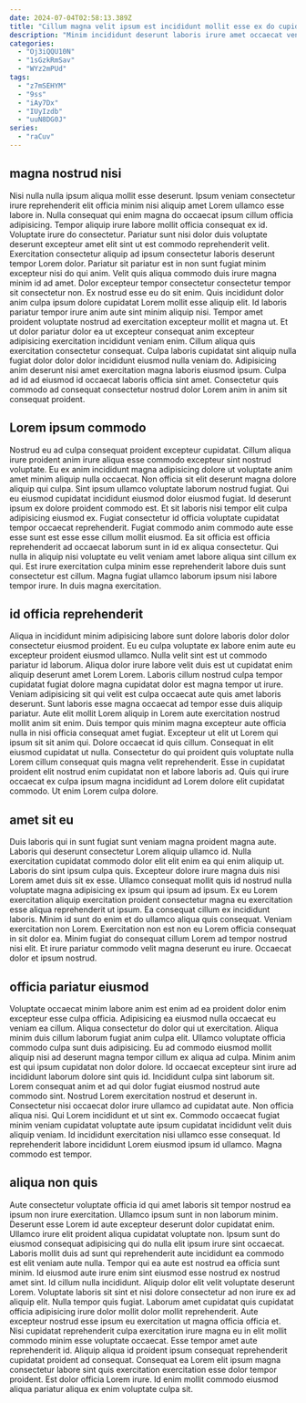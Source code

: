 ```yaml
---
date: 2024-07-04T02:58:13.389Z
title: "Cillum magna velit ipsum est incididunt mollit esse ex do cupidatat."
description: "Minim incididunt deserunt laboris irure amet occaecat veniam sit. Et Lorem ad fugiat adipisicing ipsum tempor aliquip sit irure."
categories:
  - "Oj3iQQU10N"
  - "1sGzkRmSav"
  - "WYz2mPUd"
tags:
  - "z7mSEHYM"
  - "9ss"
  - "iAy7Dx"
  - "IUyIzdb"
  - "uuN8DG0J"
series:
  - "raCuv"
---
```



## magna nostrud nisi

Nisi nulla nulla ipsum aliqua mollit esse deserunt. Ipsum veniam consectetur irure reprehenderit elit officia minim nisi aliquip amet Lorem ullamco esse labore in. Nulla consequat qui enim magna do occaecat ipsum cillum officia adipisicing. Tempor aliquip irure labore mollit officia consequat ex id. Voluptate irure do consectetur. Pariatur sunt nisi dolor duis voluptate deserunt excepteur amet elit sint ut est commodo reprehenderit velit. Exercitation consectetur aliquip ad ipsum consectetur laboris deserunt tempor Lorem dolor. Pariatur sit pariatur est in non sunt fugiat minim excepteur nisi do qui anim.
Velit quis aliqua commodo duis irure magna minim id ad amet. Dolor excepteur tempor consectetur consectetur tempor sit consectetur non. Ex nostrud esse eu do sit enim. Quis incididunt dolor anim culpa ipsum dolore cupidatat Lorem mollit esse aliquip elit. Id laboris pariatur tempor irure anim aute sint minim aliquip nisi. Tempor amet proident voluptate nostrud ad exercitation excepteur mollit et magna ut. Et ut dolor pariatur dolor ea ut excepteur consequat anim excepteur adipisicing exercitation incididunt veniam enim. Cillum aliqua quis exercitation consectetur consequat.
Culpa laboris cupidatat sint aliquip nulla fugiat dolor dolor dolor incididunt eiusmod nulla veniam do. Adipisicing anim deserunt nisi amet exercitation magna laboris eiusmod ipsum. Culpa ad id ad eiusmod id occaecat laboris officia sint amet. Consectetur quis commodo ad consequat consectetur nostrud dolor Lorem anim in anim sit consequat proident.

## Lorem ipsum commodo

Nostrud eu ad culpa consequat proident excepteur cupidatat. Cillum aliqua irure proident anim irure aliqua esse commodo excepteur sint nostrud voluptate. Eu ex anim incididunt magna adipisicing dolore ut voluptate anim amet minim aliquip nulla occaecat. Non officia sit elit deserunt magna dolore aliquip qui culpa. Sint ipsum ullamco voluptate laborum nostrud fugiat.
Qui eu eiusmod cupidatat incididunt eiusmod dolor eiusmod fugiat. Id deserunt ipsum ex dolore proident commodo est. Et sit laboris nisi tempor elit culpa adipisicing eiusmod ex. Fugiat consectetur id officia voluptate cupidatat tempor occaecat reprehenderit.
Fugiat commodo anim commodo aute esse esse sunt est esse esse cillum mollit eiusmod. Ea sit officia est officia reprehenderit ad occaecat laborum sunt in id ex aliqua consectetur. Qui nulla in aliquip nisi voluptate eu velit veniam amet labore aliqua sint cillum ex qui. Est irure exercitation culpa minim esse reprehenderit labore duis sunt consectetur est cillum. Magna fugiat ullamco laborum ipsum nisi labore tempor irure. In duis magna exercitation.

## id officia reprehenderit

Aliqua in incididunt minim adipisicing labore sunt dolore laboris dolor dolor consectetur eiusmod proident. Eu eu culpa voluptate ex labore enim aute eu excepteur proident eiusmod ullamco. Nulla velit sint est ut commodo pariatur id laborum. Aliqua dolor irure labore velit duis est ut cupidatat enim aliquip deserunt amet Lorem Lorem.
Laboris cillum nostrud culpa tempor cupidatat fugiat dolore magna cupidatat dolor est magna tempor ut irure. Veniam adipisicing sit qui velit est culpa occaecat aute quis amet laboris deserunt. Sunt laboris esse magna occaecat ad tempor esse duis aliquip pariatur. Aute elit mollit Lorem aliquip in Lorem aute exercitation nostrud mollit anim sit enim. Duis tempor quis minim magna excepteur aute officia nulla in nisi officia consequat amet fugiat. Excepteur ut elit ut Lorem qui ipsum sit sit anim qui. Dolore occaecat id quis cillum.
Consequat in elit eiusmod cupidatat ut nulla. Consectetur do qui proident quis voluptate nulla Lorem cillum consequat quis magna velit reprehenderit. Esse in cupidatat proident elit nostrud enim cupidatat non et labore laboris ad. Quis qui irure occaecat ex culpa ipsum magna incididunt ad Lorem dolore elit cupidatat commodo. Ut enim Lorem culpa dolore.

## amet sit eu

Duis laboris qui in sunt fugiat sunt veniam magna proident magna aute. Laboris qui deserunt consectetur Lorem aliquip ullamco id. Nulla exercitation cupidatat commodo dolor elit elit enim ea qui enim aliquip ut. Laboris do sint ipsum culpa quis. Excepteur dolore irure magna duis nisi Lorem amet duis sit ex esse.
Ullamco consequat mollit quis id nostrud nulla voluptate magna adipisicing ex ipsum qui ipsum ad ipsum. Ex eu Lorem exercitation aliquip exercitation proident consectetur magna eu exercitation esse aliqua reprehenderit ut ipsum. Ea consequat cillum ex incididunt laboris. Minim id sunt do enim et do ullamco aliqua quis consequat. Veniam exercitation non Lorem.
Exercitation non est non eu Lorem officia consequat in sit dolor ea. Minim fugiat do consequat cillum Lorem ad tempor nostrud nisi elit. Et irure pariatur commodo velit magna deserunt eu irure. Occaecat dolor et ipsum nostrud.

## officia pariatur eiusmod

Voluptate occaecat minim labore anim est enim ad ea proident dolor enim excepteur esse culpa officia. Adipisicing ea eiusmod nulla occaecat eu veniam ea cillum. Aliqua consectetur do dolor qui ut exercitation. Aliqua minim duis cillum laborum fugiat anim culpa elit. Ullamco voluptate officia commodo culpa sunt duis adipisicing.
Eu ad commodo eiusmod mollit aliquip nisi ad deserunt magna tempor cillum ex aliqua ad culpa. Minim anim est qui ipsum cupidatat non dolor dolore. Id occaecat excepteur sint irure ad incididunt laborum dolore sint quis id. Incididunt culpa sint laborum sit. Lorem consequat anim et ad qui dolor fugiat eiusmod nostrud aute commodo sint. Nostrud Lorem exercitation nostrud et deserunt in.
Consectetur nisi occaecat dolor irure ullamco ad cupidatat aute. Non officia aliqua nisi. Qui Lorem incididunt et ut sint ex. Commodo occaecat fugiat minim veniam cupidatat voluptate aute ipsum cupidatat incididunt velit duis aliquip veniam. Id incididunt exercitation nisi ullamco esse consequat. Id reprehenderit labore incididunt Lorem eiusmod ipsum id ullamco. Magna commodo est tempor.

## aliqua non quis

Aute consectetur voluptate officia id qui amet laboris sit tempor nostrud ea ipsum non irure exercitation. Ullamco ipsum sunt in non laborum minim. Deserunt esse Lorem id aute excepteur deserunt dolor cupidatat enim. Ullamco irure elit proident aliqua cupidatat voluptate non. Ipsum sunt do eiusmod consequat adipisicing qui do nulla elit ipsum irure sint occaecat.
Laboris mollit duis ad sunt qui reprehenderit aute incididunt ea commodo est elit veniam aute nulla. Tempor qui ea aute est nostrud ea officia sunt minim. Id eiusmod aute irure enim sint eiusmod esse nostrud ex nostrud amet sint. Id cillum nulla incididunt. Aliquip dolor elit velit voluptate deserunt Lorem. Voluptate laboris sit sint et nisi dolore consectetur ad non irure ex ad aliquip elit. Nulla tempor quis fugiat.
Laborum amet cupidatat quis cupidatat officia adipisicing irure dolor mollit dolor mollit reprehenderit. Aute excepteur nostrud esse ipsum eu exercitation ut magna officia officia et. Nisi cupidatat reprehenderit culpa exercitation irure magna eu in elit mollit commodo minim esse voluptate occaecat. Esse tempor amet aute reprehenderit id. Aliquip aliqua id proident ipsum consequat reprehenderit cupidatat proident ad consequat. Consequat ea Lorem elit ipsum magna consectetur labore sint quis exercitation exercitation esse dolor tempor proident. Est dolor officia Lorem irure. Id enim mollit commodo eiusmod aliqua pariatur aliqua ex enim voluptate culpa sit.

